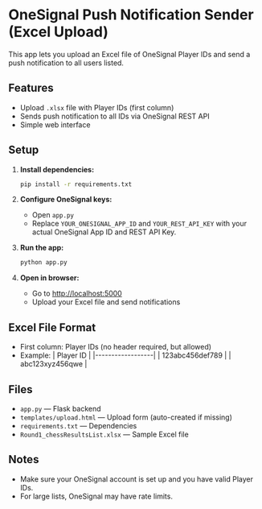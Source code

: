 # OneSignal Push Notification Sender (Excel Upload)

This app lets you upload an Excel file of OneSignal Player IDs and send a push notification to all users listed.

## Features
- Upload `.xlsx` file with Player IDs (first column)
- Sends push notification to all IDs via OneSignal REST API
- Simple web interface

## Setup
1. **Install dependencies:**
   ```bash
   pip install -r requirements.txt
   ```
2. **Configure OneSignal keys:**
   - Open `app.py`
   - Replace `YOUR_ONESIGNAL_APP_ID` and `YOUR_REST_API_KEY` with your actual OneSignal App ID and REST API Key.

3. **Run the app:**
   ```bash
   python app.py
   ```
4. **Open in browser:**
   - Go to [http://localhost:5000](http://localhost:5000)
   - Upload your Excel file and send notifications

## Excel File Format
- First column: Player IDs (no header required, but allowed)
- Example:
  | Player ID         |
  |------------------|
  | 123abc456def789  |
  | abc123xyz456qwe  |

## Files
- `app.py` — Flask backend
- `templates/upload.html` — Upload form (auto-created if missing)
- `requirements.txt` — Dependencies
- `Round1_chessResultsList.xlsx` — Sample Excel file

## Notes
- Make sure your OneSignal account is set up and you have valid Player IDs.
- For large lists, OneSignal may have rate limits. 